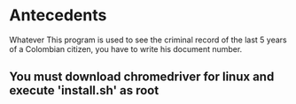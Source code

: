 # Antecedents
Whatever
This program is used to see the criminal record of the last 5 years of a Colombian citizen, you have to write his document number.

## You must download chromedriver for linux and execute 'install.sh' as root
